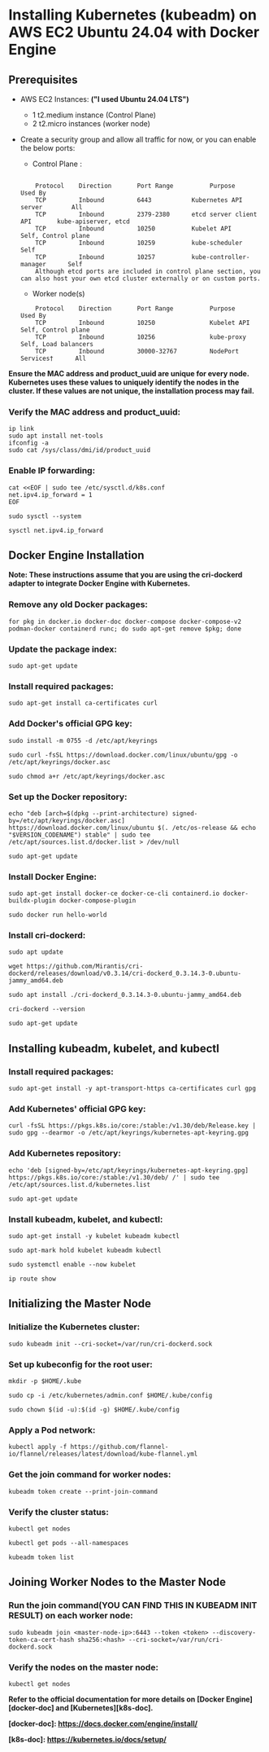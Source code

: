 # Installing Kubernetes (kubeadm) on AWS EC2 Ubuntu 24.04 with Docker Engine

## Prerequisites

* AWS EC2 Instances: **("I used Ubuntu 24.04 LTS")**
    - 1 t2.medium instance (Control Plane)
    - 2 t2.micro instances (worker node)
* Create a security group and allow all traffic for now, or you can enable the below ports:
    - Control Plane : 
    ```

        Protocol	Direction	    Port Range	        Purpose	                Used By
        TCP	        Inbound	        6443	       Kubernetes API server	    All
        TCP	        Inbound	        2379-2380      etcd server client API	    kube-apiserver, etcd
        TCP	        Inbound	        10250	       Kubelet API                  Self, Control plane
        TCP	        Inbound	        10259	       kube-scheduler	            Self
        TCP	        Inbound	        10257	       kube-controller-manager	    Self
        Although etcd ports are included in control plane section, you can also host your own etcd cluster externally or on custom ports.
    ```

    - Worker node(s)
    ```
        Protocol	Direction	    Port Range	        Purpose	                Used By
        TCP	        Inbound	        10250	            Kubelet API	            Self, Control plane
        TCP	        Inbound	        10256	            kube-proxy	            Self, Load balancers
        TCP	        Inbound	        30000-32767         NodePort Services†	    All
    ```

**Ensure the MAC address and product_uuid are unique for every node. Kubernetes uses these values to uniquely identify the nodes in the cluster. If these values are not unique, the installation process may fail.**

### Verify the MAC address and product_uuid:
```
ip link
sudo apt install net-tools
ifconfig -a
sudo cat /sys/class/dmi/id/product_uuid
```

### Enable IP forwarding:
```
cat <<EOF | sudo tee /etc/sysctl.d/k8s.conf
net.ipv4.ip_forward = 1
EOF

sudo sysctl --system

sysctl net.ipv4.ip_forward
```

## Docker Engine Installation

**Note: These instructions assume that you are using the cri-dockerd adapter to integrate Docker Engine with Kubernetes.**

### Remove any old Docker packages:
```
for pkg in docker.io docker-doc docker-compose docker-compose-v2 podman-docker containerd runc; do sudo apt-get remove $pkg; done
```

### Update the package index:
```
sudo apt-get update
```

### Install required packages:
```
sudo apt-get install ca-certificates curl
```

### Add Docker's official GPG key:
```
sudo install -m 0755 -d /etc/apt/keyrings

sudo curl -fsSL https://download.docker.com/linux/ubuntu/gpg -o /etc/apt/keyrings/docker.asc

sudo chmod a+r /etc/apt/keyrings/docker.asc
```

### Set up the Docker repository:
```
echo "deb [arch=$(dpkg --print-architecture) signed-by=/etc/apt/keyrings/docker.asc] https://download.docker.com/linux/ubuntu $(. /etc/os-release && echo "$VERSION_CODENAME") stable" | sudo tee /etc/apt/sources.list.d/docker.list > /dev/null

sudo apt-get update
```

### Install Docker Engine:
```
sudo apt-get install docker-ce docker-ce-cli containerd.io docker-buildx-plugin docker-compose-plugin

sudo docker run hello-world
```

### Install cri-dockerd:
```
sudo apt update

wget https://github.com/Mirantis/cri-dockerd/releases/download/v0.3.14/cri-dockerd_0.3.14.3-0.ubuntu-jammy_amd64.deb

sudo apt install ./cri-dockerd_0.3.14.3-0.ubuntu-jammy_amd64.deb

cri-dockerd --version

sudo apt-get update
```

## Installing kubeadm, kubelet, and kubectl

### Install required packages:
```
sudo apt-get install -y apt-transport-https ca-certificates curl gpg
```

### Add Kubernetes' official GPG key:
```
curl -fsSL https://pkgs.k8s.io/core:/stable:/v1.30/deb/Release.key | sudo gpg --dearmor -o /etc/apt/keyrings/kubernetes-apt-keyring.gpg
```

### Add Kubernetes repository:
```
echo 'deb [signed-by=/etc/apt/keyrings/kubernetes-apt-keyring.gpg] https://pkgs.k8s.io/core:/stable:/v1.30/deb/ /' | sudo tee /etc/apt/sources.list.d/kubernetes.list

sudo apt-get update
```

### Install kubeadm, kubelet, and kubectl:
```
sudo apt-get install -y kubelet kubeadm kubectl

sudo apt-mark hold kubelet kubeadm kubectl

sudo systemctl enable --now kubelet

ip route show
```

## Initializing the Master Node

### Initialize the Kubernetes cluster:
```
sudo kubeadm init --cri-socket=/var/run/cri-dockerd.sock
```

### Set up kubeconfig for the root user:
```
mkdir -p $HOME/.kube

sudo cp -i /etc/kubernetes/admin.conf $HOME/.kube/config

sudo chown $(id -u):$(id -g) $HOME/.kube/config
```

### Apply a Pod network:
```
kubectl apply -f https://github.com/flannel-io/flannel/releases/latest/download/kube-flannel.yml
```

### Get the join command for worker nodes:
```
kubeadm token create --print-join-command
```

### Verify the cluster status:
```
kubectl get nodes

kubectl get pods --all-namespaces

kubeadm token list
```
## Joining Worker Nodes to the Master Node

### Run the join command(YOU CAN FIND THIS IN KUBEADM INIT RESULT) on each worker node:
```
sudo kubeadm join <master-node-ip>:6443 --token <token> --discovery-token-ca-cert-hash sha256:<hash> --cri-socket=/var/run/cri-dockerd.sock
```

### Verify the nodes on the master node:
```
kubectl get nodes
```





**Refer to the official documentation for more details on [Docker Engine][docker-doc] and [Kubernetes][k8s-doc].**

**[docker-doc]: https://docs.docker.com/engine/install/**

**[k8s-doc]: https://kubernetes.io/docs/setup/**
